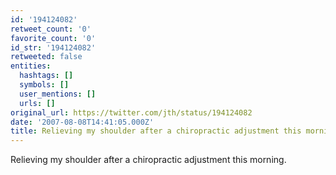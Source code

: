 ```yaml
---
id: '194124082'
retweet_count: '0'
favorite_count: '0'
id_str: '194124082'
retweeted: false
entities:
  hashtags: []
  symbols: []
  user_mentions: []
  urls: []
original_url: https://twitter.com/jth/status/194124082
date: '2007-08-08T14:41:05.000Z'
title: Relieving my shoulder after a chiropractic adjustment this morning.
---
```


Relieving my shoulder after a chiropractic adjustment this morning.